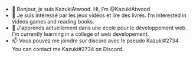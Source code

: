 - 👋 Bonjour, je suis KazukiAtwood. Hi, I’m @KazukiAtwood
- 👀 Je suis intéressé par les jeux vidéos et lire des livres. I’m interested in videos games and reading books.
- 🌱 J'apprends actuellement dans une école pour le développement web. I’m currently learning in a college of web developement.
- 📫 Vous pouvez me joindre sur discord avec le pseudo Kazuki#2734. You can contact me Kazuki#2734 on Discord.
